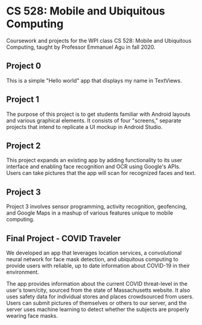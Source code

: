 # CS 528: Mobile and Ubiquitous Computing

Coursework and projects for the WPI class CS 528: Mobile and Ubiquitous
Computing, taught by Professor Emmanuel Agu in fall 2020.

## Project 0

This is a simple "Hello world" app that displays my name in TextViews.

## Project 1

The purpose of this project is to get students familiar with Android layouts
and various graphical elements. It consists of four "screens," separate
projects that intend to replicate a UI mockup in Android Studio.

## Project 2

This project expands an existing app by adding functionality to its user
interface and enabling face recognition and OCR using Google's APIs. Users can
take pictures that the app will scan for recognized faces and text.

## Project 3

Project 3 involves sensor programming, activity recognition, geofencing, and
Google Maps in a mashup of various features unique to mobile computing. 

## Final Project - COVID Traveler

We developed an app that leverages location services, a convolutional neural
network for face mask detection, and ubiquitous computing to provide users with
reliable, up to date information about COVID-19 in their environment.

The app provides information about the current COVID threat-level in the user's
town/city, sourced from the state of Massachusetts website. It also uses safety
data for individual stores and places crowdsourced from users. Users can submit
pictures of themselves or others to our server, and the server uses machine
learning to detect whether the subjects are properly wearing face masks.
